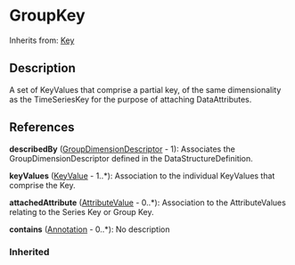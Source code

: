 
# GroupKey

Inherits from: [Key](Key.md)



## Description

A set of KeyValues that comprise a partial key, of the same dimensionality as the TimeSeriesKey for the purpose of attaching DataAttributes.




## References

**describedBy** ([GroupDimensionDescriptor](GroupDimensionDescriptor.md) - 1): Associates the GroupDimensionDescriptor defined in the DataStructureDefinition.

**keyValues** ([KeyValue](KeyValue.md) - 1..*): Association to the individual KeyValues that comprise the Key.

**attachedAttribute** ([AttributeValue](AttributeValue.md) - 0..*): Association to the AttributeValues relating to the Series Key or Group Key.

**contains** ([Annotation](../Base/Annotation.md) - 0..*): No description

### Inherited




